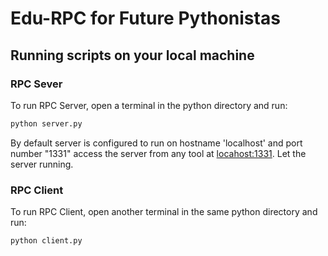 # Edu-RPC for Future Pythonistas

## Running scripts on your local machine

### RPC Sever

To run RPC Server, open a terminal in the python directory and run:

```python
python server.py
```

By default server is configured to run on hostname 'localhost' and port number "1331"
access the server from any tool at [locahost:1331](https://localhost:1331).
Let the server running.

### RPC Client

To run RPC Client, open another terminal in the same python directory and run:

```python
python client.py
```
